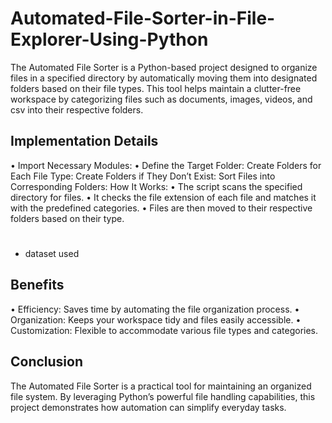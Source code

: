 # Automated-File-Sorter-in-File-Explorer-Using-Python
The Automated File Sorter is a Python-based project designed to organize files in a specified directory by automatically moving them into designated folders based on their file types. This tool helps maintain a clutter-free workspace by categorizing files such as documents, images, videos, and csv into their respective folders.
## Implementation Details
•	Import Necessary Modules:
•	Define the Target Folder: Create Folders for Each File Type: Create Folders if They Don’t Exist: Sort Files into Corresponding Folders: How It Works:
•	The script scans the specified directory for files.
•	It checks the file extension of each file and matches it with the predefined categories.
•	Files are then moved to their respective folders based on their type.
#

-  <a herf="https://github.com/LUJAINALALAWI/-Automated-File-Sorter-in-File-Explorer-Using-Python/blob/main/move.ipynb">dataset used</a>

## Benefits
•	Efficiency: Saves time by automating the file organization process.
•	Organization: Keeps your workspace tidy and files easily accessible.
•	Customization: Flexible to accommodate various file types and categories.
## Conclusion
The Automated File Sorter is a practical tool for maintaining an organized file system. By leveraging Python’s powerful file handling capabilities, this project demonstrates how automation can simplify everyday tasks.
